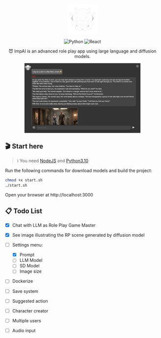<p align="center" width="100%">
    <img src="./frontend/public/impai.png" alt="ImpAI" style="width: 100px; display: block; margin: auto;">
</p>

<p align="center">
    <img alt="Python" src="https://img.shields.io/badge/python-3670A0?style=for-the-badge&logo=python&logoColor=ffdd54">
    <img alt="React" src="https://img.shields.io/badge/react-%2320232a.svg?style=for-the-badge&logo=react&logoColor=%2361DAFB">
</p>

<p align="center">
    😈 ImpAI is an advanced role play app using large language and diffusion models.
</p>

<p align="center" width="100%">
    <img src="./frontend/public/example.png" alt="Example" style="width: 75%; min-width: 300px; display: block; margin: auto;">
</p>

## 🎬 Start here

> ℹ️ You need [NodeJS](https://nodejs.org) and [Python3.10](https://www.python.org/)

Run the following commands for download models and build the project:

```bash
chmod +x start.sh
./start.sh
```

Open your browser at http://localhost:3000

## 📋 Todo List

- [x] Chat with LLM as Role Play Game Master

- [x] See image illustrating the RP scene generated by diffusion model

- [ ] Settings menu:
    - [x] Prompt
    - [ ] LLM Model
    - [ ] SD Model
    - [ ] Image size

- [ ] Dockerize

- [ ] Save system

- [ ] Suggested action

- [ ] Character creator

- [ ] Multiple users

- [ ] Audio input

